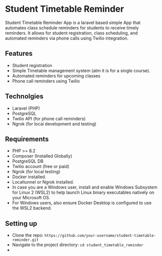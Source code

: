 # Student Timetable Reminder

Student Timetable Reminder App is a laravel based simple App that automates class schedule reminders for students to receive timely reminders. It allows for student registration, class scheduling, and automated reminders via phone calls using Twilio integration.

## Features
- Student registration
- Simple Timetable management system (atm it is for a single course).
- Automated reminders for upcoming classes
- Phone call reminders using Twilio

## Technolgies
- Laravel (PHP)
- PostgreSQL
- Twilio API (for phone call reminders)
- Ngrok (for local development and testing)

## Requirements
- PHP >= 8.2
- Composer (Installed Globally)
- PostgreSQL DB
- Twilio account (free or paid)
- Ngrok (for local testing)
- Docker installed.
- Localtunnel or Ngrok installed.
- ​​In case you are a Windows user, install and enable Windows Subsystem for Linux 2 (WSL2) to help launch Linux binary executables natively on your Microsoft OS.
- For Windows users, also ensure Docker Desktop is configured to use the WSL2 backend.

## Setting up
- Clone the repo: ```https://github.com/your-username/student-timetable-reminder.git ```
- Navigate to the project directory: ```cd student_timetable_reminder```
- 

